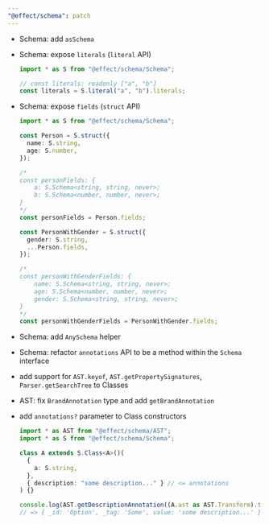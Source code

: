 ```yaml
---
"@effect/schema": patch
---
```


- Schema: add `asSchema`

- Schema: expose `literals` (`literal` API)

  ```ts
  import * as S from "@effect/schema/Schema";

  // const literals: readonly ["a", "b"]
  const literals = S.literal("a", "b").literals;
  ```

- Schema: expose `fields` (`struct` API)

  ```ts
  import * as S from "@effect/schema/Schema";

  const Person = S.struct({
    name: S.string,
    age: S.number,
  });

  /*
  const personFields: {
      a: S.Schema<string, string, never>;
      b: S.Schema<number, number, never>;
  }
  */
  const personFields = Person.fields;

  const PersonWithGender = S.struct({
    gender: S.string,
    ...Person.fields,
  });

  /*
  const personWithGenderFields: {
      name: S.Schema<string, string, never>;
      age: S.Schema<number, number, never>;
      gender: S.Schema<string, string, never>;
  }
  */
  const personWithGenderFields = PersonWithGender.fields;
  ```

- Schema: add `AnySchema` helper

- Schema: refactor `annotations` API to be a method within the `Schema` interface

- add support for `AST.keyof`, `AST.getPropertySignatures`, `Parser.getSearchTree` to Classes

- AST: fix `BrandAnnotation` type and add `getBrandAnnotation`

- add `annotations?` parameter to Class constructors

  ```ts
  import * as AST from "@effect/schema/AST";
  import * as S from "@effect/schema/Schema";

  class A extends S.Class<A>()(
    {
      a: S.string,
    },
    { description: "some description..." } // <= annotations
  ) {}

  console.log(AST.getDescriptionAnnotation((A.ast as AST.Transform).to));
  // => { _id: 'Option', _tag: 'Some', value: 'some description...' }
  ```
